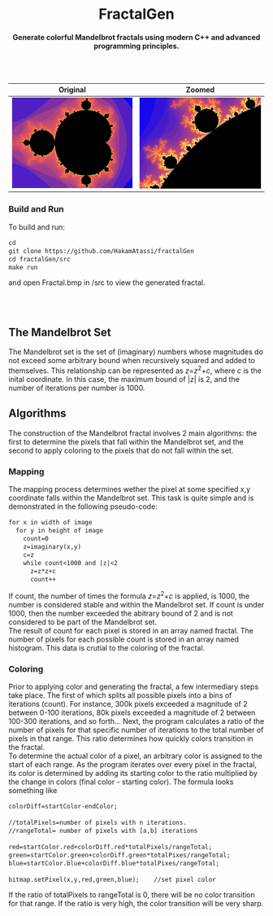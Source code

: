<h1 align="center"> FractalGen
<h4 align="center">Generate colorful Mandelbrot fractals using modern C++ and advanced programming principles.
<br></br>
<br></br>

Original             |  Zoomed
:-------------------------:|:-------------------------:
![](img/bitmap.bmp)  |  ![](img/bitmap_zoomed.bmp)

### Build and Run 

To build and run:
```
cd 
git clone https://github.com/HakamAtassi/fractalGen
cd fractalGen/src
make run
```
and open Fractal.bmp in /src to view the generated fractal.

<br></br>

## The Mandelbrot Set
The Mandelbrot set is the set of (imaginary) numbers whose magnitudes do not exceed some arbitrary bound when recursively squared and added to themselves. 
This relationship can be represented as $z$=$z^2$+$c$, where $c$ is the inital coordinate. In this case, the maximum bound of |$z$| is 2, and the number of iterations per number is 1000. 


## Algorithms
The construction of the Mandelbrot fractal involves 2 main algorithms: the first to determine the pixels that fall within the Mandelbrot set, and the second to apply coloring to the pixels that do not fall within the set. 

  
  
### Mapping
The mapping process determines wether the pixel at some specified x,y coordinate falls within the Mandelbrot set. This task is quite simple and is demonstrated in the following pseudo-code:


```
for x in width of image  
  for y in height of image  
    count=0
    z=imaginary(x,y)  
    c=z
    while count<1000 and |z|<2  
      z=z*z+c
      count++
```
If count, the number of times the formula $z$=$z^2$+$c$ is applied, is 1000, the number is considered stable and within the Mandelbrot set. If count is under 1000, then the number exceeded the abitrary bound of 2 and is not considered to be part of the Mandelbrot set.  
The result of count for each pixel is stored in an array named fractal. The number of pixels for each possible count is stored in an array named histogram. This data is crutial to the coloring of the fractal.

### Coloring
Prior to applying color and generating the fractal, a few intermediary steps take place. The first of which splits all possible pixels into a bins of iterations (count). For instance, 300k pixels exceeded a magnitude of 2 between 0-100 iterations, 80k pixels exceeded a magnitude of 2 between 100-300 iterations, and so forth... Next, the program calculates a ratio of the number of pixels for that specific number of iterations to the total number of pixels in that range. This ratio determines how quickly colors transition in the fractal.  
To determine the actual color of a pixel, an arbitrary color is assigned to the start of each range. As the program iterates over every pixel in the fractal, its color is determined by adding its starting color to the ratio multiplied by the change in colors (final color - starting color). The formula looks something like 
```
colorDiff=startColor-endColor;

//totalPixels=number of pixels with n iterations. 
//rangeTotal= number of pixels with [a,b] iterations

red=startColor.red+colorDiff.red*totalPixels/rangeTotal;    
green=startColor.green+colorDiff.green*totalPixes/rangeTotal;
blue=startColor.blue+colorDiff.blue*totalPixes/rangeTotal;

bitmap.setPixel(x,y,red,green,blue);    //set pixel color
```
If the ratio of totalPixels to rangeTotal is 0, there will be no color transition for that range. If the ratio is very high, the color transition will be very sharp. 
